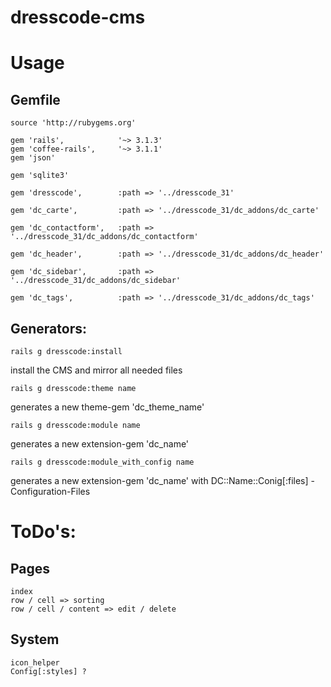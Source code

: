 # dresscode-cms

# Usage

## Gemfile
	
	source 'http://rubygems.org'
	
	gem 'rails', 			'~> 3.1.3'
	gem 'coffee-rails', 	'~> 3.1.1'
	gem 'json'
	
	gem 'sqlite3'
	
	gem 'dresscode', 		:path => '../dresscode_31'
	
	gem 'dc_carte', 		:path => '../dresscode_31/dc_addons/dc_carte'
	
	gem 'dc_contactform', 	:path => '../dresscode_31/dc_addons/dc_contactform'
	
	gem 'dc_header', 		:path => '../dresscode_31/dc_addons/dc_header'
	
	gem 'dc_sidebar', 		:path => '../dresscode_31/dc_addons/dc_sidebar'
	
	gem 'dc_tags', 			:path => '../dresscode_31/dc_addons/dc_tags'
	



## Generators:

	rails g dresscode:install
install the CMS and mirror all needed files
	
	
	rails g dresscode:theme name
generates a new theme-gem 'dc_theme_name'
	
	
	rails g dresscode:module name
generates a new extension-gem 'dc_name'
	
	
	rails g dresscode:module_with_config name
generates a new extension-gem 'dc_name' with DC::Name::Conig[:files] - Configuration-Files



# ToDo's:

## Pages
	index
	row / cell => sorting
	row / cell / content => edit / delete
## System
	icon_helper
	Config[:styles] ?